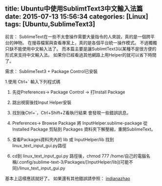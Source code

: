 title: Ubuntu中使用SublimtText3中文輸入法篇
date: 2015-07-13 15:56:34
categories: [Linux]
tags: [Ubuntu,SublimeText3]
---
前言：
SublimeText在一些不太會操作需要大量指令的人來說，真的是一個跨平台的神物。
在搜尋檔案與查看專案上，真的是各個平台統一操作模式。
不過獨獨只缺不能使用中文輸入法了。
而本篇主要是讓SublimtText3以某種不是很方便的形式來支持中文輸入法。
如果你已經看過其他網路上用Helper的就可以省下時間了。

需求：
SublimeText3 + Package Control已安裝

1.使用 Ctrl+\` 輸入下列程式碼

1. 先從Preferences-> Package Control -> 打Install Package

2. 跳出視窗後找Input Helper安裝

3. 找到後Ctrl+\`，Ctrl+Shift+Z看執行結果
會發現一些錯誤訊息。

4. Preferences-> Browse Package 將 InputHelper.sublime-package 從 Installed Package 剪貼到 Packages 資料夾下解壓縮，重開SublimeText。

5. 查看Packages資料夾內的 lib 或 InputHelper/lib 找到 linux_text_input_gui.py路徑

6. cd到 linux_text_input_gui.py 路徑後，chmod 777 /home/自己的電腦名稱/.config/sublime-text-3/Packages/\[InputHelper/lib\](可能不同)/linux_text_input_gui.py

基本上這樣應該就好了。
如果還有其他錯誤請參照：
[indianazhao](http://indianazhao.blogspot.tw/2014/08/sublime-text-3.html)









